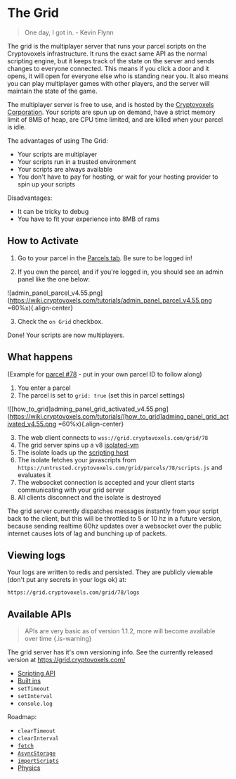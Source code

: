 # The Grid

> One day, I got in. - Kevin Flynn

The grid is the multiplayer server that runs your parcel scripts on the Cryptovoxels infrastructure. It runs the exact same API as the normal scripting engine, but it keeps track of the state on the server and sends changes to everyone connected. This means if you click a door and it opens, it will open for everyone else who is standing near you. It also means you can play multiplayer games with other players, and the server will maintain the state of the game.

The multiplayer server is free to use, and is hosted by the [Cryptovoxels Corporation](https://wiki.cryptovoxels.com/Corporate). Your scripts are spun up on demand, have a strict memory limit of 8MB of heap, are CPU time limited, and are killed when your parcel is idle.

The advantages of using The Grid:

* Your scripts are multiplayer
* Your scripts run in a trusted environment
* Your scripts are always available
* You don't have to pay for hosting, or wait for your hosting provider to spin up your scripts

Disadvantages:

* It can be tricky to debug
* You have to fit your experience into 8MB of rams

## How to Activate
1. Go to your parcel in the [Parcels tab](https://www.cryptovoxels.com/account/parcels). Be sure to be logged in!

2. If you own the parcel, and if you're logged in, you should see an admin panel like the one below:

![admin_panel_parcel_v4.55.png](https://wiki.cryptovoxels.com/tutorials/admin_panel_parcel_v4.55.png =60%x){.align-center}

3. Check the `on Grid` checkbox.

Done! Your scripts are now multiplayers.

## What happens

(Example for [parcel #78](https://www.cryptovoxels.com/parcels/78) - put in your own parcel ID to follow along)

1. You enter a parcel
2. The parcel is set to `grid: true` (set this in parcel settings)

![[how_to_grid]adming_panel_grid_activated_v4.55.png](https://wiki.cryptovoxels.com/tutorials/[how_to_grid]adming_panel_grid_activated_v4.55.png =60%x){.align-center}

3. The web client connects to `wss://grid.cryptovoxels.com/grid/78`
4. The grid server spins up a v8 [isolated-vm](https://www.npmjs.com/package/isolated-vm?activeTab=readme)
5. The isolate loads up the [scripting host](http://github.com/cryptovoxels/scripting)
5. The isolate fetches your javascripts from `https://untrusted.cryptovoxels.com/grid/parcels/78/scripts.js` and evaluates it
6. The websocket connection is accepted and your client starts communicating with your grid server
7. All clients disconnect and the isolate is destroyed

The grid server currently dispatches messages instantly from your script back to the client, but this will be throttled to 5 or 10 hz in a future version, because sending realtime 60hz updates over a websocket over the public internet causes lots of lag and bunching up of packets.

## Viewing logs

Your logs are written to redis and persisted. They are publicly viewable (don't put any secrets in your logs ok) at:

`https://grid.cryptovoxels.com/grid/78/logs`

## Available APIs

> APIs are very basic as of version 1.1.2, more will become available over time {.is-warning}

The grid server has it's own versioning  info. See the currently released version at https://grid.cryptovoxels.com/

* [Scripting API](https://wiki.cryptovoxels.com/Scripting/Scripting)
* [Built ins](https://developer.mozilla.org/en-US/docs/Web/JavaScript/Reference/Global_Objects)
* `setTimeout`
* `setInterval`
* `console.log`

Roadmap:

* `clearTimeout`
* `clearInterval`
* [`fetch`](https://developer.mozilla.org/en-US/docs/Web/API/Fetch_API)
* [`AsyncStorage`](https://reactnative.dev/docs/asyncstorage.html)
* [`importScripts`](https://developer.mozilla.org/en-US/docs/Web/API/WorkerGlobalScope/importScripts)
* [Physics](https://schteppe.github.io/cannon.js/)

